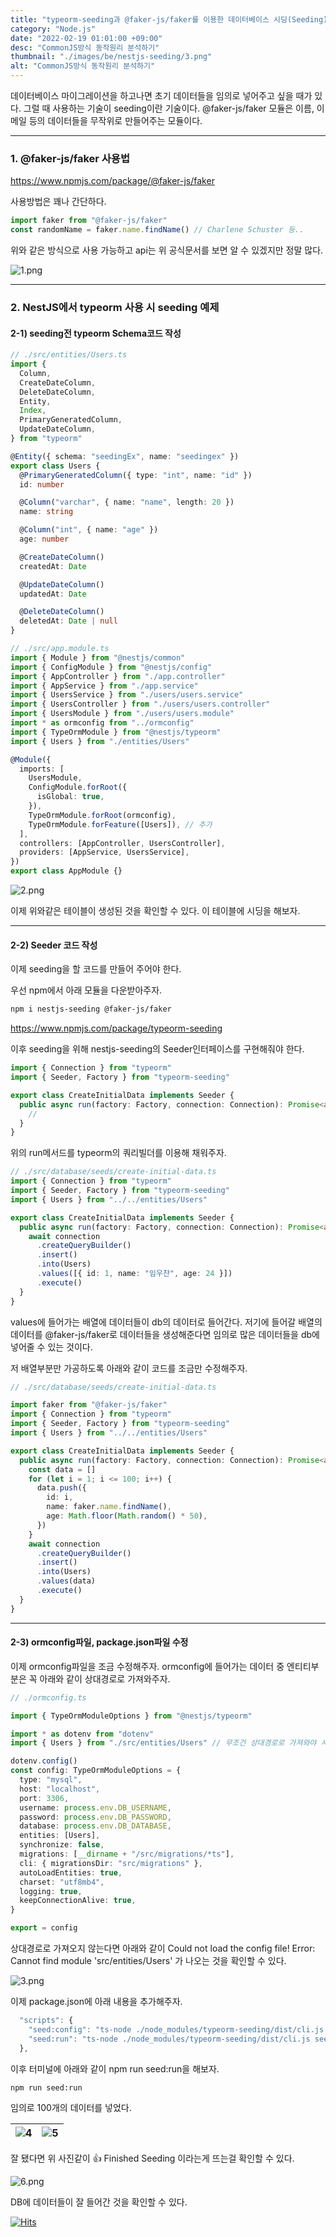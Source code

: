 ```yaml
---
title: "typeorm-seeding과 @faker-js/faker를 이용한 데이터베이스 시딩(Seeding)"
category: "Node.js"
date: "2022-02-19 01:01:00 +09:00"
desc: "CommonJS방식 동작원리 분석하기"
thumbnail: "./images/be/nestjs-seeding/3.png"
alt: "CommonJS방식 동작원리 분석하기"
---
```


데이터베이스 마이그레이션을 하고나면 초기 데이터들을 임의로 넣어주고 싶을 때가 있다.
그럴 때 사용하는 기술이 seeding이란 기술이다.
@faker-js/faker 모듈은 이름, 이메일 등의 데이터들을 무작위로 만들어주는 모듈이다.

<hr/>

### 1. @faker-js/faker 사용법

https://www.npmjs.com/package/@faker-js/faker

사용방법은 꽤나 간단하다.

```ts
import faker from "@faker-js/faker"
const randomName = faker.name.findName() // Charlene Schuster 등..
```

위와 같은 방식으로 사용 가능하고
api는 위 공식문서를 보면 알 수 있겠지만 정말 많다.

<img src="./images/be/nestjs-seeding/1.png" alt="1.png"/> 
<br/>

<hr/>

### 2. NestJS에서 typeorm 사용 시 seeding 예제

#### 2-1) seeding전 typeorm Schema코드 작성

```ts
// ./src/entities/Users.ts
import {
  Column,
  CreateDateColumn,
  DeleteDateColumn,
  Entity,
  Index,
  PrimaryGeneratedColumn,
  UpdateDateColumn,
} from "typeorm"

@Entity({ schema: "seedingEx", name: "seedingex" })
export class Users {
  @PrimaryGeneratedColumn({ type: "int", name: "id" })
  id: number

  @Column("varchar", { name: "name", length: 20 })
  name: string

  @Column("int", { name: "age" })
  age: number

  @CreateDateColumn()
  createdAt: Date

  @UpdateDateColumn()
  updatedAt: Date

  @DeleteDateColumn()
  deletedAt: Date | null
}
```

```ts
// ./src/app.module.ts
import { Module } from "@nestjs/common"
import { ConfigModule } from "@nestjs/config"
import { AppController } from "./app.controller"
import { AppService } from "./app.service"
import { UsersService } from "./users/users.service"
import { UsersController } from "./users/users.controller"
import { UsersModule } from "./users/users.module"
import * as ormconfig from "../ormconfig"
import { TypeOrmModule } from "@nestjs/typeorm"
import { Users } from "./entities/Users"

@Module({
  imports: [
    UsersModule,
    ConfigModule.forRoot({
      isGlobal: true,
    }),
    TypeOrmModule.forRoot(ormconfig),
    TypeOrmModule.forFeature([Users]), // 추가
  ],
  controllers: [AppController, UsersController],
  providers: [AppService, UsersService],
})
export class AppModule {}
```

<img src="./images/be/nestjs-seeding/2.png" alt="2.png"/> 
<br/>

이제 위와같은 테이블이 생성된 것을 확인할 수 있다.
이 테이블에 시딩을 해보자.

<hr/>

#### 2-2) Seeder 코드 작성

이제 seeding을 할 코드를 만들어 주어야 한다.

우선 npm에서 아래 모듈을 다운받아주자.

```bash
npm i nestjs-seeding @faker-js/faker
```

https://www.npmjs.com/package/typeorm-seeding

이후 seeding을 위해 nestjs-seeding의 Seeder인터페이스를 구현해줘야 한다.

```ts
import { Connection } from "typeorm"
import { Seeder, Factory } from "typeorm-seeding"

export class CreateInitialData implements Seeder {
  public async run(factory: Factory, connection: Connection): Promise<any> {
    //
  }
}
```

위의 run메서드를 typeorm의 쿼리빌더를 이용해 채워주자.

```ts
// ./src/database/seeds/create-initial-data.ts
import { Connection } from "typeorm"
import { Seeder, Factory } from "typeorm-seeding"
import { Users } from "../../entities/Users"

export class CreateInitialData implements Seeder {
  public async run(factory: Factory, connection: Connection): Promise<any> {
    await connection
      .createQueryBuilder()
      .insert()
      .into(Users)
      .values([{ id: 1, name: "임우찬", age: 24 }])
      .execute()
  }
}
```

values에 들어가는 배열에 데이터들이 db의 데이터로 들어간다.
저기에 들어갈 배열의 데이터를 @faker-js/faker로 데이터들을 생성해준다면 임의로 많은 데이터들을 db에 넣어줄 수 있는 것이다.

저 배열부분만 가공하도록 아래와 같이 코드를 조금만 수정해주자.

```ts
// ./src/database/seeds/create-initial-data.ts

import faker from "@faker-js/faker"
import { Connection } from "typeorm"
import { Seeder, Factory } from "typeorm-seeding"
import { Users } from "../../entities/Users"

export class CreateInitialData implements Seeder {
  public async run(factory: Factory, connection: Connection): Promise<any> {
    const data = []
    for (let i = 1; i <= 100; i++) {
      data.push({
        id: i,
        name: faker.name.findName(),
        age: Math.floor(Math.random() * 50),
      })
    }
    await connection
      .createQueryBuilder()
      .insert()
      .into(Users)
      .values(data)
      .execute()
  }
}
```

<hr/>

#### 2-3) ormconfig파일, package.json파일 수정

이제 ormconfig파일을 조금 수정해주자.
ormconfig에 들어가는 데이터 중 엔티티부분은 꼭 아래와 같이 상대경로로 가져와주자.

```ts
// ./ormconfig.ts

import { TypeOrmModuleOptions } from "@nestjs/typeorm"

import * as dotenv from "dotenv"
import { Users } from "./src/entities/Users" // 무조건 상대경로로 가져와야 시딩됨

dotenv.config()
const config: TypeOrmModuleOptions = {
  type: "mysql",
  host: "localhost",
  port: 3306,
  username: process.env.DB_USERNAME,
  password: process.env.DB_PASSWORD,
  database: process.env.DB_DATABASE,
  entities: [Users],
  synchronize: false,
  migrations: [__dirname + "/src/migrations/*ts"],
  cli: { migrationsDir: "src/migrations" },
  autoLoadEntities: true,
  charset: "utf8mb4",
  logging: true,
  keepConnectionAlive: true,
}

export = config
```

상대경로로 가져오지 않는다면 아래와 같이 Could not load the config file! Error: Cannot find module 'src/entities/Users' 가 나오는 것을 확인할 수 있다.

<img src="./images/be/nestjs-seeding/3.png" alt="3.png"/> 
<br/>

이제 package.json에 아래 내용을 추가해주자.

```ts
  "scripts": {
    "seed:config": "ts-node ./node_modules/typeorm-seeding/dist/cli.js config",
    "seed:run": "ts-node ./node_modules/typeorm-seeding/dist/cli.js seed"
  },
```

이후 터미널에 아래와 같이 npm run seed:run을 해보자.

```bash
npm run seed:run
```

임의로 100개의 데이터를 넣었다.

| ![4](./images/be/nestjs-seeding/4.png) | ![5](./images/be/nestjs-seeding/5.png) |
| -------------------------------------- | -------------------------------------- |

잘 됐다면 위 사진같이 👍 Finished Seeding 이라는게 뜨는걸 확인할 수 있다.

<img src="./images/be/nestjs-seeding/6.png" alt="6.png"/> 
<br/>

DB에 데이터들이 잘 들어간 것을 확인할 수 있다.

[![Hits](https://hits.seeyoufarm.com/api/count/incr/badge.svg?url=https%3A%2F%2Fblog.woochan.info%2Fblog%2Fnestjs-seeding&count_bg=%2379C83D&title_bg=%23555555&icon=&icon_color=%23E7E7E7&title=hits&edge_flat=false)](https://hits.seeyoufarm.com)
